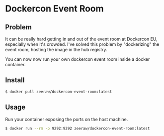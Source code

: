 # Dockercon Event Room

## Problem
It can be really hard getting in and out of the event room at Dockercon EU, especially when it's crowded.
I've solved this problem by "dockerizing" the event room, hosting the image in the hub registry.

You can now now run your own dockercon event room inside a docker container.

## Install

```bash
$ docker pull zeeraw/dockercon-event-room:latest
```

## Usage
Run your container exposing the ports on the host machine.

```bash
$ docker run --rm -p 9292:9292 zeeraw/dockercon-event-room:latest
```
